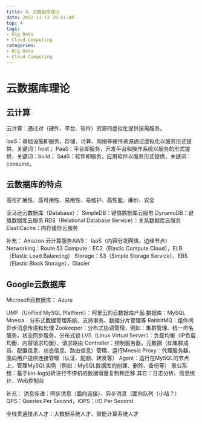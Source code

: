 ```yaml
---
title: 4、云数据库理论
date: 2022-11-12 20:51:49
top: 4
tags:
- Big Data
- Cloud Computing
categories:
- Big Data
- Cloud Computing
---
```


# 云数据库理论

## 云计算

云计算：通过对（硬件、平台、软件）资源的虚拟化提供按需服务。

IaaS：基础设施即服务，存储、计算、网络等硬件资源通过虚拟化以服务形式提供，关键词：host；
PaaS：平台即服务，开发平台和操作系统以服务的形式提供，关键词：build；
SaaS：软件即服务，应用软件以服务形式提供，关键词：consume。



## 云数据库的特点

高可扩展性、高可用性、易用性、易维护、高性能、廉价、安全

亚马逊云数据库（Database）：
SimpleDB：键值数据库云服务
DynamoDB：键值数据库云服务
RDS（Relational Database Service）：关系数据库云服务
ElastiCache：内存缓存云服务

补充：
Amazon 云计算服务AWS：
IaaS（内容分发网络，边缘节点）
Networking：Route 53
Compute：EC2（Elastic Compute Cloud），ELB（Elastic Load Balancing）
Storage：S3（Simple Storage Service），EBS（Elastic Block Storage），Glacier



## Google云数据库

Microsoft云数据库：
Azure


UMP（Unified MySQL Platform）：阿里云的云数据库产品
数据库：MySQL
Mnesia：分布式数据管理系统、支持事务、数据分片管理等
RabbitMQ：组件间异步消息传递和处理
Zookeeper：分布式协调管理，例如：集群管理、统一命名服务，状态同步服务、分布式锁
LVS（Linux Virtual Server）：负载均衡（IP负载均衡、内容请求均衡）、请求路由
Controller：控制服务器，元数据（如集群成员、配置信息、状态信息、路由信息）管理，运行Mnesia
Proxy：代理服务器，面向用户提供连接管理（认证、配额、转发等）
Agent：运行在MySQL的节点上，管理MySQL实例（例如：MySQL数据库的创建、删除、备份等）
愚公系统：基于bin-log分析进行不停机的数据增量复制和迁移
其它：日志分析、信息统计、Web控制台

补充：
消息传递：同步消息（面向连接）、异步消息（面向队列（小站？）
QPS：Queries Per Second，IOPS：I/O Per Second

全栈贯通技术人才：大数据系统人才、智能计算系统人才
